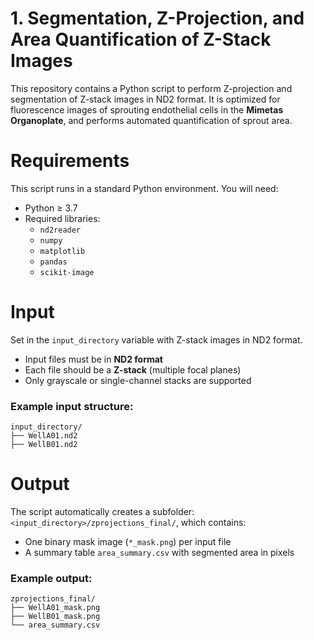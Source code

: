 # 1. Segmentation, Z-Projection, and Area Quantification of Z-Stack Images
This repository contains a Python script to perform Z-projection and segmentation of Z-stack images in ND2 format. It is optimized for fluorescence images of sprouting endothelial cells in the **Mimetas Organoplate**, and performs automated quantification of sprout area.

# Requirements
This script runs in a standard Python environment. You will need:
- Python ≥ 3.7
- Required libraries:
  - `nd2reader`
  - `numpy`
  - `matplotlib`
  - `pandas`
  - `scikit-image`

# Input
Set in the `input_directory` variable with Z-stack images in ND2 format.
- Input files must be in **ND2 format**
- Each file should be a **Z-stack** (multiple focal planes)
- Only grayscale or single-channel stacks are supported
  
### Example input structure:
```
input_directory/
├── WellA01.nd2
├── WellB01.nd2
```

# Output  
The script automatically creates a subfolder:  
`<input_directory>/zprojections_final/`, which contains:

- One binary mask image (`*_mask.png`) per input file
- A summary table `area_summary.csv` with segmented area in pixels

### Example output:
```
zprojections_final/
├── WellA01_mask.png
├── WellB01_mask.png
└── area_summary.csv
```









